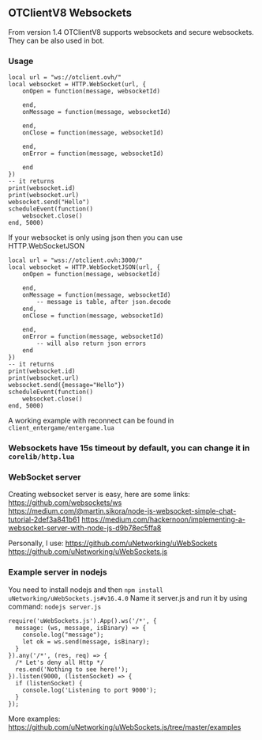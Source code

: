 ## OTClientV8 Websockets

From version 1.4 OTClientV8 supports websockets and secure websockets. They can be also used in bot.

### Usage
```
local url = "ws://otclient.ovh/"
local websocket = HTTP.WebSocket(url, {
    onOpen = function(message, websocketId)
    
    end,
    onMessage = function(message, websocketId)
    
    end,
    onClose = function(message, websocketId)
    
    end,
    onError = function(message, websocketId)
    
    end
})
-- it returns
print(websocket.id)
print(websocket.url)
websocket.send("Hello")
scheduleEvent(function()
    websocket.close()
end, 5000)
```

If your websocket is only using json then you can use HTTP.WebSocketJSON
```
local url = "wss://otclient.ovh:3000/"
local websocket = HTTP.WebSocketJSON(url, {
    onOpen = function(message, websocketId)
    
    end,
    onMessage = function(message, websocketId)
        -- message is table, after json.decode
    end,
    onClose = function(message, websocketId)
    
    end,
    onError = function(message, websocketId)
        -- will also return json errors
    end
})
-- it returns
print(websocket.id)
print(websocket.url)
websocket.send({message="Hello"})
scheduleEvent(function()
    websocket.close()
end, 5000)
```

A working example with reconnect can be found in `client_entergame/entergame.lua`

### Websockets have 15s timeout by default, you can change it in `corelib/http.lua`

### WebSocket server
Creating websocket server is easy, here are some links:
https://github.com/websockets/ws
https://medium.com/@martin.sikora/node-js-websocket-simple-chat-tutorial-2def3a841b61
https://medium.com/hackernoon/implementing-a-websocket-server-with-node-js-d9b78ec5ffa8

Personally, I use:
https://github.com/uNetworking/uWebSockets
https://github.com/uNetworking/uWebSockets.js

### Example server in nodejs
You need to install nodejs and then `npm install uNetworking/uWebSockets.js#v16.4.0`
Name it server.js and run it by using command: `nodejs server.js`

```
require('uWebSockets.js').App().ws('/*', {
  message: (ws, message, isBinary) => {
    console.log("message");
    let ok = ws.send(message, isBinary);
  }  
}).any('/*', (res, req) => {
  /* Let's deny all Http */
  res.end('Nothing to see here!');  
}).listen(9000, (listenSocket) => {
  if (listenSocket) {
    console.log('Listening to port 9000');
  }
});
```

More examples: https://github.com/uNetworking/uWebSockets.js/tree/master/examples